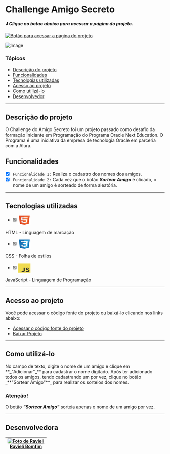 # Challenge Amigo Secreto

_**⬇️ Clique no botao abaixo para acessar a página do projeto.**_

<a href="https://ravybomfim.github.io/Challenge-Amigo-Secreto/">
  <img src="https://github.com/user-attachments/assets/e68d7802-7123-4a7c-a063-f8c227e54f87" alt="Botão para acessar a página do projeto">
<a/>
  
![Image](https://github.com/user-attachments/assets/588fb746-f6ef-4b63-86be-073ab9c9e4f7)

### Tópicos

* [Descrição do projeto](#descrição-do-projeto) 
* [Funcionalidades](#funcionalidades)
* [Tecnologias utilizadas](#tecnologias-utilizadas)
* [Acesso ao projeto](#acesso-ao-projeto)
* [Como utilizá-lo](#como-utilizar)
* [Desenvolvedor](#desenvolvedora)

<hr>


<h2 id="descrição-do-projeto">Descrição do projeto</h2>

O Challenge do Amigo Secreto foi um projeto passado como desafio da formação Iniciante em Programação do Programa Oracle Next Education. O Programa é uma iniciativa da empresa de tecnologia Oracle em parceria com a Alura. 


<h2 id="funcionalidades">Funcionalidades</h2>

- [x] `Funcionalidade 1:` Realiza o cadastro dos nomes dos amigos.
- [x] `Funcionalidade 2:` Cada vez que o botão **_Sortear Amigo_** é clicado, o nome de um amigo é sorteado de forma aleatória.

<hr>


<h2 id="tecnologias-utilizadas">Tecnologias utilizadas</h2> 

- [x] <img align="center" alt="HTML" height="30" width="40" src="https://raw.githubusercontent.com/devicons/devicon/master/icons/html5/html5-original.svg">
HTML - Linguagem de marcação

- [x] <img align="center" alt="CSS" height="30" width="40" src="https://raw.githubusercontent.com/devicons/devicon/master/icons/css3/css3-original.svg">
CSS - Folha de estilos

- [x] <img align="center" alt="JavaScript" height="30" width="40" src="https://raw.githubusercontent.com/devicons/devicon/master/icons/javascript/javascript-original.svg"> 
JavaScript - Linguagem de Programação

<hr>


<h2 id="acesso-ao-projeto">Acesso ao projeto</h2>

<p>Você pode acessar o código fonte do projeto ou baixá-lo clicando nos links abaixo:<a/> <br>

- <a href="https://github.com/RavyBomfim/Challenge-Amigo-Secreto">Acessar o código fonte do projeto<a/> <br>
- <a href="https://github.com/RavyBomfim/Challenge-Amigo-Secreto/archive/refs/heads/main.zip">Baixar Projeto<a/>

<hr>


<h2 id="como-utilizar">Como utilizá-lo</h2>

<p>No campo de texto, digite o nome de um amigo e clique em **_"Adicionar"_** para cadastrar o nome digitado.
Após ter adicionado todos os amigos, tendo cadastrando um por vez, clique no botão _**"Sortear Amigo"**_ para realizar os sorteios dos nomes.</p>

<h3>Atenção!</h3>

O botão _**"Sortear Amigo"**_ sorteia apenas o nome de um amigo por vez.

<hr>

<h2 id="desenvolvedora">Desenvolvedora</h2>

| <a href="https://github.com/RavyBomfim"> <img alt="Foto de Ravieli" src="https://github.com/user-attachments/assets/6af616cd-dd7b-4a27-b5d3-a8f251b37ade" width=110> <br> Ravieli Bomfim <a/> |
--- |
